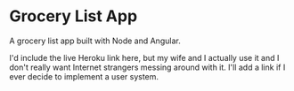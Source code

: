 # Grocery List App

A grocery list app built with Node and Angular.

I'd include the live Heroku link here, but my wife and I actually use it and I
don't really want Internet strangers messing around with it. I'll add a link if I
ever decide to implement a user system.
